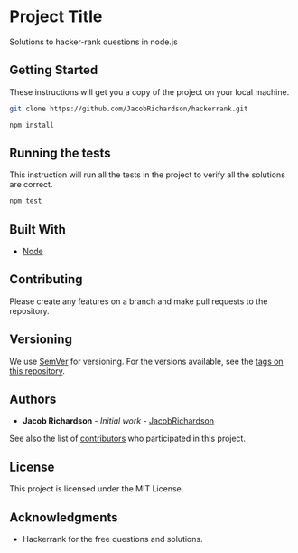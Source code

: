 # Project Title

Solutions to hacker-rank questions in node.js

## Getting Started

These instructions will get you a copy of the project on your local machine.

```bash
git clone https://github.com/JacobRichardson/hackerrank.git
```

```bash
npm install
```

## Running the tests

This instruction will run all the tests in the project to verify all the solutions are correct.

```bash
npm test
```

## Built With

- [Node](https://nodejs.org/en/)

## Contributing

Please create any features on a branch and make pull requests to the repository.

## Versioning

We use [SemVer](http://semver.org/) for versioning. For the versions available, see the [tags on this repository](https://github.com/JacobRichardson/hackerrank.git).

## Authors

- **Jacob Richardson** - _Initial work_ - [JacobRichardson](https://github.com/JacobRichardson)

See also the list of [contributors](https://github.com/JacobRichardson/hackerrank/contributors) who participated in this project.

## License

This project is licensed under the MIT License.

## Acknowledgments

- Hackerrank for the free questions and solutions.
